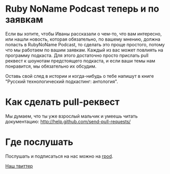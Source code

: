 # Ruby NoName Podcast теперь и по заявкам

Если вы хотите, чтобы Иваны рассказали о чем-то, что вам интересно, или нашли новость, которая обязательно, по вашему
мнению, должна попасть в RubyNoName Podcast, то сделать это проще простого, потому что мы работаем по вашим заявкам.
Каждый из вас может повлиять на программу подкаста. Для этого достаточно просто прислать pull реквест
к шоунотам предстоящего подкаста, и если ваши темы нам понравится, мы обязательно их обсудим.

Оставь свой след в истории и когда-нибудь о тебе напишут в книге "Русский технологический подкастинг: антология".

# Как сделать pull-реквест

Мы думаем, что ты уже взрослый мальчик и умеешь читать документацию: http://help.github.com/send-pull-requests/

# Где послушать

Послушать и подписаться на нас можно на [rpod](http://ruby.rpod.ru/).

[Наш твиттер](https://twitter.com/#!/rubynoname)



